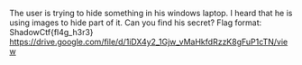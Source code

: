 The user is trying to hide something in his windows laptop. I heard that he is using images to hide part of it. Can you find his secret?
Flag format: ShadowCtf{fl4g_h3r3}
https://drive.google.com/file/d/1iDX4y2_1Gjw_vMaHkfdRzzK8gFuP1cTN/view